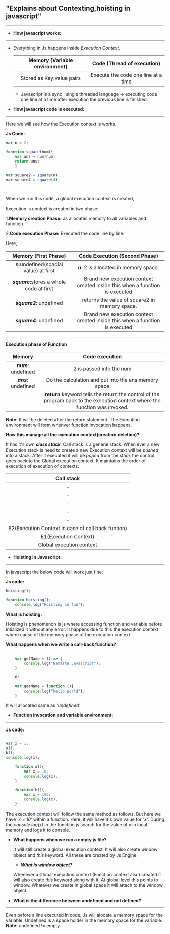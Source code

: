## "Explains about Contexting,hoisting in javascript"
----

- **How javascript works:**
----

- Everything in Js happens inside *Execution Context.*

	| Memory (Variable environment) | Code (Thread of execution) 			|
	| :---:							|   :---:								|
	| Stored as Key:value pairs     | Execute the code one line at a time	|

	- Javascript is a sync , single threaded language  -> executing code one line at a time after execution the previous line is finished.

- **How javascript code is executed:**
----

Here we will see how the Execution context is works.

**Js Code:**
```js
var n = 2;

function square(num){
	var ans = num*num;
	return ans;
	}

var square2 = square(n);
var square4 = square(4);

	
```

When we run this code, a global execution context is created,

Execution is context is created in two phase:

1.**Memory creation Phase:**  Js allocates memory to all variables and function.

2.**Code execution Phase:**  Executed the code line by line.

Here,


| **Memory** (First Phase)											|		**Code Execution** (Second Phase) 	|
| :---:																|		:---:								|
| ***n***:undefined(spacial value) at first							|	***n***: 2 is allocated	in memory space.
| ***square***:stores a whole code at first							|		Brand new execution context created inside this when a function is executed |
| ***square2***: undefined											|		returns the value of square2 in memory space.		|
| ***square4***: undefined											|		Brand new execution context created inside this when a function is executed|

----

**Execution phase of Function**

| **Memory**	|	**Code execution** 	|
| :----:			|		:----: 		|
| ***num***: undefined		|	2 is passed into the num				|
| ***ans***: undefined		|	Do the calculation and put into the ans memory space|
|							|	**return** keyword tells the return the control of the program back to the execution context where the function was invoked.|
 
**Note:** It will be deleted after the return statement. The Execution environment will form whenver function invocation happens.


**How this manage all the execution context(creation,deletion)?**

It has it's own ***class stack***. Call stack is a general stack. When ever a new Execution stack is need to create a new Execution context will be *pushed* into a stack. After it executed it will be *poped* from the stack the control goes back to the Global execution context. It maintains the order of execution of execution of contexts.

| **Call stack** 									|
|	:---:		 									|
|							-						|
|							-						|
|							-						|
|							-						|
|							-						|
| E2(Execution Context in case of call back funtion)|
| E1(Execution Context) 							|
| Global execution context 							|


- **Hoisting in Javascript:**
----	

In javascript the below code will work just fine:

**Js code:**

```js
hoisting();

function hoisting():
	console.log("Hoisting in fun");
```

**What is hoisting:**

Hoisting is phenomenon is js where accessing function and variable before intialized it without any error.
 It happens due to this the execution context where cause of the memory phase of the execution context

**What happens when we write a call-back function?**
```js
	
	var getName = () => {
		console.log("Namaste Javascript");
	}

	Or

	var getName = function (){
		console.log("hello World");
	}
```
It will allocated same as *'undefined'*

- **Function invocation and variable environment:**
----

**Js code:**

```js

var x = 1;
a();
b(); 
console.log(x);

	function a(){
		var x = 10;
		console.log(x);
	}

	function b(){
		var x = 100;
		console.log(x);
	}

```

The execution context will follow the same method as follows. But here we have *'x = 10'* within a function. Here, it will have it's own value for *'x'*. During the *console.log(x)* in the function js search for the value of x in local memory and logs it to console.

- **What happens when we run a empty js file?**

	It will still create a global execution context. It will also create *window* object and *this* keyword. All these are created by Js Engine.
		
	- ***What is window object?***

	Whenever a Global execution context (Function context also) created it will also create *this* keyword along with it. At global level this points to window. Whatever we create in global space it will attach to the window object.


- **What is the difference between undefined and not defined?**
----

Even before a line executed in code, Js will alocate a memory space for the variable. Undefined is a space holder in the memory space for the variable.
**Note:** undefined != empty. 